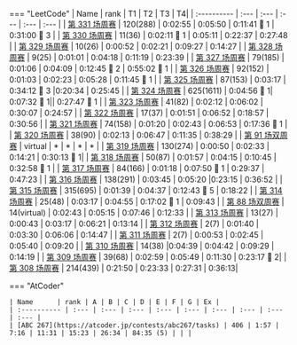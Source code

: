 

<script src="https://cdn.jsdelivr.net/npm/echarts@5.4.0/dist/echarts.min.js"></script>

<!--  
 错误提交图标：:lady_beetle:  
 <div id="main" style="width: 800px;height:300px;"></div>
-->

=== "LeetCode"
    | Name      | rank | T1 | T2 | T3 | T4|
    | :---------- | :--- | :--- | :--- | :--- | :--- |
    | [第 331 场周赛](https://leetcode.cn/contest/weekly-contest-331/ranking/) | 120(288) | 0:02:55 | 0:05:50 | 0:11:41 :lady_beetle: 1 | 0:31:00 :lady_beetle: 3 |
    | [第 330 场周赛](https://leetcode.cn/contest/weekly-contest-330/ranking/) | 11(36) | 0:02:11 :lady_beetle: 1 |	0:05:11 | 0:22:37 | 0:27:48 |
    | [第 329 场周赛](https://leetcode.cn/contest/weekly-contest-329/ranking/) | 10(26) | 0:00:52 | 0:02:21 | 0:09:27 | 0:14:27 |
    | [第 328 场周赛](https://leetcode.cn/contest/weekly-contest-328/ranking/) | 9(25) | 0:01:01 | 0:04:18 | 0:11:19 | 0:23:39 |
    | [第 327 场周赛](https://leetcode.cn/contest/weekly-contest-327/ranking/) | 79(185) | 0:01:06 | 0:04:09 | 0:12:45 :lady_beetle: 2 | 0:55:02 :lady_beetle: 1 |
    | [第 326 场周赛](https://leetcode.cn/contest/weekly-contest-326/ranking/) | 92(152) | 0:01:03 | 0:02:23  | 0:05:28 | 0:11:45 :lady_beetle: 1 |
    | [第 325 场周赛](https://leetcode.cn/contest/weekly-contest-325/ranking/) | 87(153) | 0:03:17 | 0:34:12 :lady_beetle: 3 |0:20:34 | 0:25:45 |
    | [第 324 场周赛](https://leetcode.cn/contest/weekly-contest-324/ranking/) | 625(1611) | 0:04:56 :lady_beetle: 1| 0:07:32 :lady_beetle: 1|| 0:27:47 :lady_beetle: 1 |
    | [第 323 场周赛](https://leetcode.cn/contest/weekly-contest-323/ranking/) | 41(82) | 0:02:12 | 0:06:02 | 0:30:07 | 0:24:57 |
    | [第 322 场周赛](https://leetcode.cn/contest/weekly-contest-322/ranking/) | 17(37) | 0:01:51 | 0:06:52 | 0:18:57 | 0:30:56 |
    | [第 321 场周赛](https://leetcode.cn/contest/weekly-contest-321/ranking/) | 74(158) | 0:01:20 | 0:02:43 | 0:06:53 | 0:17:36 :lady_beetle: 1 |
    | [第 320 场周赛](https://leetcode.cn/contest/weekly-contest-320/ranking/) | 38(90) | 0:02:13 | 0:06:47 | 0:11:35 | 0:38:29 |
    | [第 91 场双周赛](https://leetcode.cn/contest/biweekly-contest-91/) | virtual | * | * | * | * |
    | [第 319 场周赛](https://leetcode.cn/contest/weekly-contest-319/ranking/) | 130(274) | 0:00:50 | 0:02:33 | 0:14:21 | 0:30:13 :lady_beetle: 1|
    | [第 318 场周赛](https://leetcode.cn/contest/weekly-contest-318/ranking/) | 50(87) | 0:01:57 | 0:04:15 | 0:10:45 | 0:32:58 :lady_beetle: 1 |
    | [第 317 场周赛](https://leetcode.cn/contest/weekly-contest-317/ranking/) | 84(166) | 0:01:18 | 0:07:50  :lady_beetle: 1 | 0:29:37 | 0:47:23 |
    | [第 316 场周赛](https://leetcode.cn/contest/weekly-contest-316/ranking/) | 138(291) | 0:03:45 | 0:05:20 |0:23:15 | 0:36:52 |
    | [第 315 场周赛](https://leetcode.cn/contest/weekly-contest-315/ranking/) | 315(695) | 0:01:39 | 0:04:37 | 0:12:43 :lady_beetle: 5 | 0:18:22  |
    | [第 314 场周赛](https://leetcode.cn/contest/weekly-contest-314/ranking/) | 25(48) | 0:03:17 | 0:04:55 | 0:17:02 :lady_beetle: 1 | 0:09:43  |
    | [第 88 场双周赛](https://leetcode.cn/contest/biweekly-contest-88/ranking/) | 14(virtual) | 	0:02:43 | 0:05:15 | 0:07:46 | 0:12:33 |
    | [第 313 场周赛](https://leetcode.cn/contest/weekly-contest-313/ranking/) | 13(27) | 0:00:43 | 0:03:17 | 0:06:21 | 0:13:14 |
    | [第 312 场周赛](https://leetcode.cn/contest/weekly-contest-312/ranking/) | 2(7) | 0:01:40	| 0:03:30 |	0:06:06 | 0:14:47 |
    | [第 311 场周赛](https://leetcode.cn/contest/weekly-contest-311/ranking/) | 2(7) | 0:00:53 | 0:02:45 |	0:05:40 | 0:09:20 |
    | [第 310 场周赛](https://leetcode.cn/contest/weekly-contest-310/ranking/) | 14(38) |0:04:39 | 0:04:42 |	0:09:29 | 0:14:19 |
    | [第 309 场周赛](https://leetcode.cn/contest/weekly-contest-309/ranking/) | 39(68) |	 0:02:59 | 0:05:49 | 0:11:30	| 0:23:17 :lady_beetle: 2|
    | [第 308 场周赛](https://leetcode.cn/contest/weekly-contest-308/ranking/) | 214(439) |	0:21:50 | 0:23:33	| 0:27:31	| 0:36:13|

=== "AtCoder"

    | Name      | rank | A | B | C | D | E | F | G | Ex |
    | :---------- | :--- | :--- | :--- | :--- | :--- | :--- | :--- | :--- | :--- |
    | [ABC 267](https://atcoder.jp/contests/abc267/tasks) | 406 | 1:57 | 7:16 | 11:31 | 15:23 | 26:34 | 84:35 (5) | | |


<script type="text/javascript">
    // 基于准备好的dom，初始化echarts实例
    var myChart = echarts.init(document.getElementById('main'));

    // 指定图表的配置项和数据
    var option = {
        title: {
            text: 'LeetCode 周赛排名曲线'
        },
        tooltip: {},
        legend: {
            data: ['美服排名', '国服排名']
        },
        xAxis: {
            data: [...Array(323 - 308).keys()].map((el, i) => 308 + i),
            name: '周赛'
        },
        yAxis: {
            type: 'value',
            name: '排名'
        },
        series: [
            {
                name: '美服排名',
                type: 'line',
                data: [
                    439, 68, 38, 7, 7, 27, 48, 695, 291, 166, 87, 274, 90, 158, 37, 82
                ],
                areaStyle: {}
            },
            {
                name: '国服排名',
                type: 'line',
                data: [
                    214, 39, 14, 2, 2, 13, 25, 315, 138, 84, 50, 130, 38, 74, 17, 41
                ],
                areaStyle: {}
            } 
        ]
    };

    // 使用刚指定的配置项和数据显示图表。
    myChart.setOption(option);
</script>